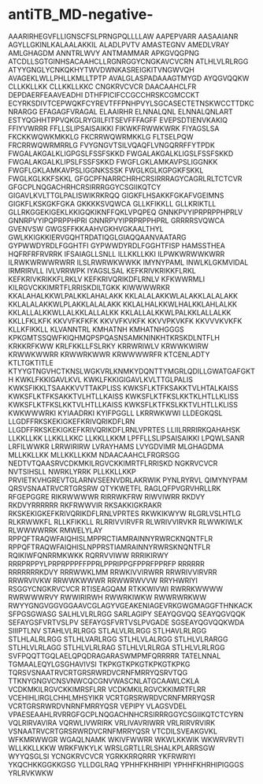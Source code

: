 # antiTB_MD-negative-
AAARIRHEGVFLLIGNSCFSLPRNGPQLLLLAW
AAPEPVARR
AASAAIANR
AGYLLGKINLKALAALAKKIL
ALADLPVTV
AMASTEGNV
AMEDLVRAY
AMLGHAGDM
ANNTRLWVY
ANTMAMMAR
APKGVQGPNG
ATCDLLSGTGINHSACAAHCLLRGNRGGYCNGKAVCVCRN
ATLHLVLRLRGG
ATYYGNGLYCNKQKHYTWVDWNKASREIGKITVNGWVQH
AVAGEKLWLLPHLLKMLLTPTP
AVALGLASPADAAAGTMYGD
AYQGVQQKW
CLLKKLLKK
CLLKKLLKKC
CNGKRVCVCR
DAACAAHCLFR
DEPDAERFEAAVEADHI
DTHFPICIFCCGCCHRSKCGMCCKT
ECYRKSDIVTCEPWQKFCYREVTFFPNHPVYLSGCASECTETNSKWCCTTDKCNRARGG
EFAGAGFVRAGAL
ELAAIRHR
ELNNALQNL
ELNNALQNLART
ESTYQGHHTPPVQKGLRYGIILFITSEVFFFAGFF
EVEPSDTIENVKAKIQ
FFIYVWRRR
FFLLSLIPSAISAIKKI
FIKWKFRWWKWRK
FIYAGSLSA
FKCKKWQWKMKKLG
FKCRRWQWRMKKLG
FLTSELPQW
FRCRRWQWRMRRLG
FVYGNGVTSILVQAQFLVNGQRRFFYTPDK
FWGALAKGALKLIGPGSLFSSFSKKD
FWGALAKGALKLIGSLFSSFSKKD
FWGALAKGALKLIPSLFSSFSKKD
FWGFLGKLAMKAVPSLIGGNKK
FWGFLGKLAMKAVPSLIGGNKSSSK
FWGLKGLKGPGKFSKKL
FWGLKGLKKFSKKL
GFGCPFNARRCHRHCRSIRRRAGYCAGRLRLTCTCVR
GFGCPLNQGACHRHCRSIRRRGGYCSGIIKQTCY
GIGAVLKVLTTGLPALISWIKRKRQQ
GIGKFLHSAKKFGKAFVGEIMNS
GIGKFLKSKGKFGKA
GKKKKSVQWCA
GLLKFIKKLL
GLLKRIKTLL
GLLRKGGEKIGEKLKKIGQKIKNFFQKLVPQPEQ
GNNKPVYIPRPRPPHPRLV
GNNRPVYIPQPRPPHPRI
GNNRPVYIPRPRPPHPRL
GRRRRSVQWCA
GVENVSW
GWGSFFKKAAHVGKHVGKAALTHYL
GWLKKIGKKIERVGQHTRDATIQGLGIAQQAANVAATARG
GYPWWDYRDLFGGHTFI
GYPWWDYRDLFGGHTFISP
HAMSSTHEA
HQFRFRFRVRRK
IFSAIAGLLSNLL
ILLKKLLKKI
ILPWKWRWWKWRR
ILRWKWRWWRWRR
ILSLRWRWKWWKK
IMYNYPAML
INWLKLGKMVIDAL
IRMRIRVLL
IVLVRRWPK
IYAGSLSAL
KEFKRIVKRIKKFLRKL
KEFKRIVKRIKKFLRKLV
KEFKRIVQRIKDFLRNLV
KFKWWRMLI
KILRGVCKKIMRTFLRRISKDILTGKK
KIWWWWRKR
KKALAHALKKWLPALKKLAHALAKK
KKLALALAKKWLALAKKLALALAKK
KKLALALAKKWLPLAKKLALALAKK
KKLALHALKKWLHALKKLAHLALKK
KKLALLALKKWLLALKKLALLALKK
KKLALLALKKWLPALKKLALLALKK
KKLLFKLKFK
KKVVFKFKFK
KKVVFKVKFK
KKVVPKVKFK
KKVVVKVKFK
KLLKFIKKLL
KLVANNTRL
KMHATNH
KMHATNHGGGS
KPKGMTSSQWFKIQHMQPSPQASNSAMKNINKHTKRSKDLNTFLH
KRKKRFKWW
KRLFKKLLFSLRKY
KRRWRIWLV
KRWWKWIRW
KRWWKWWRR
KRWWRKWWR
KRWWWWRFR
KTCENLADTY
KTLTGKTITLE
KTYYGTNGVHCTKNSLWGKVRLKNMKYDQNTTYMGRLQDILLGWATGAFGKTH
KWKLFKKIGAVLKVL
KWKLFKKIGIGAVLKVLTTGLPALIS
KWKSFIKKLTSAAKKVVTTAKPLISS
KWKSFLKTFKSAKKTVLHTALKAISS
KWKSFLKTFKSAKKTVLHTLLKAISS
KWKSFLKTFKSLKKTKLHTLLKLISS
KWKSFLKTFKSLKKTVLHTLLKAISS
KWKSFLKTFKSLKKTVLHTLLKLISS
KWKWWWRKI
KYIAADRKI
KYIFPGGLL
LKRRWKWWI
LLDEGKQSL
LLGDFFRKSKEKIGKEFKRIVQRIKDFLRN
LLGDFFRKSKEKIGKEFKRIVQRIKDFLRNLVPRTES
LLIILRRRIRKQAHAHSK
LLKKLLKK
LLKKLLKKC
LLKKLLKKM
LPFFLLSLIPSAISAIKKI
LPQWLSANR
LRFILWWKR
LRRWIRIRW
LVRAYHAMS
LVYGDVIMR
MLGHAGDMA
MLLKKLLKK
MLLKKLLKKM
NDAACAAHCLFRGRSGG
NEDTVTQAASRVCDKMKILRGVCKKIMRTFLRRISKD
NGKRVCVCR
NVTSIHSLL
NWRKLYRRK
PLLKKLLKKP
PRVIETKVHGREVTGLARNVSEENVDRLAKRWIK
PYNLRYRVL
QIMYNYPAM
QRSVSNAATRVCRTGRSRW
QTYKWETFL
RAGLQFPVGRVHRLLRK
RFGEPGGRE
RIKRWWWWR
RIRRWKFRW
RIWVIWRR
RKDVY
RKDVYRRRRRR
RKFRWWVIR
RKSAKKIGKRAKR
RKSKEKIGKEFKRIVQRIKDFLRNLVPRTES
RKWKIKWYW
RLGRLVSLHTLG
RLKRWWKFL
RLLKFIKKLL
RLRRIVVIRVFR
RLWRIVVIRVKR
RLWWKIWLK
RLWWWWRRK
RMWELYLAY
RPPQFTRAQWFAIQHISLMPPRCTIAMRAINNYRWRCKNQNTFLR
RPPQFTRAQWFAIQHISLNPPRSTIAMRAINNYRWRSKNQNTFLR
RQIKIWFQNRRMKWKK
RQRRVVIWW
RRRIKIRWY
RRRPRPPYLPRPRPPPFFPPRLPPRIPPGFPPRFPPRFP
RRRRRR
RRRRRRRKDVY
RRRWWKLMM
RRWKIVVIRWRR
RRWRIVVIRVRR
RRWRVIVKW
RRWWKWWWR
RRWWRWVVW
RRYHWRIYI
RSGGYCNGKRVCVCR
RTISEAGQAM
RTKKWIVWI
RWRRKWWWW
RWRWWWRVY
RWWIRIRWH
RWWRKIWKW
RWWRWRKWW
RWYYGNGVGGVGGAAVCGLAGYVGEAKENIAGEVRKGWGMAGGFTHNKACKSFPGSGWASG
SALHLVLRLRGG
SARLAGIPY
SEAYQGVQQ
SEAYQGVQQK
SEFAYGSFVRTVSLPV
SEFAYGSFVRTVSLPVGADE
SGSEAYQGVQQKWDA
SIIIPTLNV
STAHLVLRLRGG
STLALVLRLRGG
STLHAVLRLRGG
STLHLALRLRGG
STLHLVARLRGG
STLHLVLALRGG
STLHLVLRARGG
STLHLVLRLAGG
STLHLVLRLRAG
STLHLVLRLRGA
STLHLVLRLRGG
SVFPQQTTGQLAELQPQDRAGARASWMPMFQRRRRR
TATELNNAL
TGMAALEQYLGSGHAVIVSI
TKPKGTKPKGTKPKGTKPKG
TQRSVSNAATRVCRTGRSRWRDVCRNFMRRYQSRVTQG
TTKNYGNGVCNSVNWCQCGNVWASCNLATGCAAWLCKLA
VCDKMKILRGVCKKIMRSFLRR
VCDKMKILRGVCKKIMRTFLRR
VCEHIHLIRGLCHHLMHSYIKR
VCRTGRSRWRDVCRNFMRRYQSR
VCRTGRSRWRDVNRNFMRRYQSR
VEPIPY
VLAGSVDEL
VPAESEAAHLRVRRGFGCPLNQGACHNHCRSIRRRGGYCSGIIKQTCTCYRN
VQLRIRVAVIRA
VQRWLIVWRIRK
VRLIVAVRIWRR
VRLRIRVRVIRK
VSNAATRVCRTGRSRWRDVCRNFMRRYQSR
VTCDILSVEAKGVKL
WFKMRWWGR
WGAQLNAMK
WKIVFWWRR
WKWLKKWIK
WKWRVRVTI
WLLKKLLKKW
WRKFWKYLK
WRSLGRTLLRLSHALKPLARRSGW
WYYQSGLSI
YCNGKRVCVCR
YGRKKRRQRRR
YKFRWRIYI
YKQCHKKGGKKGSG
YLLDGLRAQ
YPHHFKHRHIPI
YPHHFKHRHIPIGGGS
YRLRVKWKW
